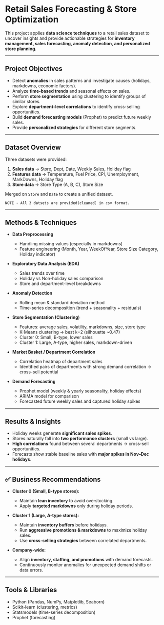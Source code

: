 # Retail Sales Forecasting & Store Optimization

This project applies **data science techniques** to a retail sales dataset to uncover insights and provide actionable strategies for **inventory management, sales forecasting, anomaly detection, and personalized store planning**.

---

## Project Objectives
- Detect **anomalies** in sales patterns and investigate causes (holidays, markdowns, economic factors).
- Analyze **time-based trends** and seasonal effects on sales.
- Perform **store segmentation** using clustering to identify groups of similar stores.
- Explore **department-level correlations** to identify cross-selling opportunities.
- Build **demand forecasting models** (Prophet) to predict future weekly sales.
- Provide **personalized strategies** for different store segments.

---

## Dataset Overview
Three datasets were provided:
1. **Sales data** → Store, Dept, Date, Weekly Sales, Holiday flag  
2. **Features data** → Temperature, Fuel Price, CPI, Unemployment, MarkDowns, Holiday flag  
3. **Store data** → Store Type (A, B, C), Store Size  

Merged on `Store` and `Date` to create a unified dataset.

```
NOTE - All 3 datsets are provided(cleaned) in csv format.
```
---

## Methods & Techniques
- **Data Preprocessing**  
  - Handling missing values (especially in markdowns)  
  - Feature engineering (Month, Year, WeekOfYear, Store Size Category, Holiday indicator)  

- **Exploratory Data Analysis (EDA)**  
  - Sales trends over time  
  - Holiday vs Non-holiday sales comparison  
  - Store and department-level breakdowns  

- **Anomaly Detection**  
  - Rolling mean & standard deviation method  
  - Time-series decomposition (trend + seasonality + residuals)  

- **Store Segmentation (Clustering)**  
  - Features: average sales, volatility, markdowns, size, store type  
  - K-Means clustering → best k=2 (silhouette ~0.47)  
  - Cluster 0: Small, B-type, lower sales  
  - Cluster 1: Large, A-type, higher sales, markdown-driven  

- **Market Basket / Department Correlation**  
  - Correlation heatmap of department sales  
  - Identified pairs of departments with strong demand correlation → cross-sell potential  

- **Demand Forecasting**  
  - Prophet model (weekly & yearly seasonality, holiday effects)  
  - ARIMA model for comparison  
  - Forecasted future weekly sales and captured holiday spikes  


---

## Results & Insights
- Holiday weeks generate **significant sales spikes**.  
- Stores naturally fall into **two performance clusters** (small vs large).  
- **High correlations** found between several departments → cross-sell opportunities.  
- Forecasts show stable baseline sales with **major spikes in Nov–Dec holidays**.   

---

## ✅ Business Recommendations
- **Cluster 0 (Small, B-type stores):**  
  - Maintain **lean inventory** to avoid overstocking.  
  - Apply **targeted markdowns** only during holiday periods.  

- **Cluster 1 (Large, A-type stores):**  
  - Maintain **inventory buffers** before holidays.  
  - Run **aggressive promotions & markdowns** to maximize holiday sales.  
  - Use **cross-selling strategies** between correlated departments.  

- **Company-wide:**  
  - Align **inventory, staffing, and promotions** with demand forecasts.  
  - Continuously monitor anomalies for unexpected demand shifts or data errors.  

---

## Tools & Libraries
- Python (Pandas, NumPy, Matplotlib, Seaborn)  
- Scikit-learn (clustering, metrics)  
- Statsmodels (time-series decomposition)  
- Prophet (forecasting)  
